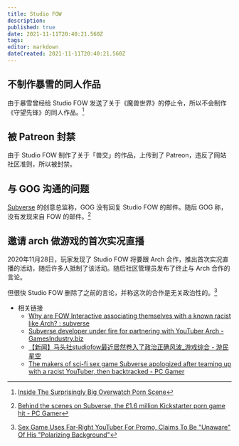 ```yaml
---
title: Studio FOW
description: 
published: true
date: 2021-11-11T20:40:21.560Z
tags: 
editor: markdown
dateCreated: 2021-11-11T20:40:21.560Z
---
```


## 不制作暴雪的同人作品

由于暴雪曾经给 Studio FOW 发送了关于《魔兽世界》的停止令，所以不会制作《守望先锋》的同人作品。[^45]

[^45]: [Inside The Surprisingly Big Overwatch Porn Scene](https://web.archive.org/web/20210720070845/https://kotaku.com/inside-the-surprisingly-big-overwatch-porn-scene-1778229605)

## 被 Patreon 封禁

由于 Studio FOW 制作了关于「兽交」的作品，上传到了 Patreon，违反了网站社区准则，所以被封禁。

## 与 GOG 沟通的问题

[Subverse](/game/Subverse.md) 的创意总监称，GOG 没有回复 Studio FOW 的邮件。随后 GOG 称， 没有发现来自 FOW 的邮件。[^350]

[^350]: [Behind the scenes on Subverse, the £1.6 million Kickstarter porn game hit - PC Gamer](https://web.archive.org/web/20210121043505/https://www.pcgamer.com/we-just-wanted-to-make-dick-lasers-and-big-bouncy-anime-titties-says-creators-of-latest-kickstarter-hit/)

## 邀请 arch 做游戏的首次实况直播

2020年11月28日，玩家发现了 Studio FOW 将要跟 Arch 合作，推出首次实况直播的活动，随后许多人抵制了该活动。随后社区管理员发布了终止与 Arch 合作的言论。

但很快 Studio FOW 删除了之前的言论，并称这次的合作是无关政治性的。[^sguf]

[^sguf]: [Sex Game Uses Far-Right YouTuber For Promo, Claims To Be "Unaware" Of His "Polarizing Background"](https://web.archive.org/web/20210127180522/https://kotaku.com/sex-game-uses-far-right-youtuber-for-promo-claims-to-b-1845780629)

+ 相关链接
  + [Why are FOW Interactive associating themselves with a known racist like Arch? : subverse](https://old.reddit.com/r/subverse/comments/k2uji2/why_are_fow_interactive_associating_themselves/)
  + [Subverse developer under fire for partnering with YouTuber Arch - GamesIndustry.biz](https://www.gamesindustry.biz/articles/2020-12-01-subverse-developer-under-fire-for-partnering-with-youtuber-arch)
  + [【新闻】马头社studiofow最近居然卷入了政治正确风波_游戏综合 - 游民星空](https://web.archive.org/web/20211111144649/https://club.gamersky.com/activity/443436)
  + [The makers of sci-fi sex game Subverse apologized after teaming up with a racist YouTuber, then backtracked - PC Gamer](https://web.archive.org/web/20211102172125/https://www.pcgamer.com/the-makers-of-sci-fi-sex-game-subverse-apologized-after-teaming-up-with-a-racist-youtuber-then-backtracked/)
